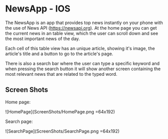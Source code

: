 # NewsApp - IOS

The NewsApp is an app that provides top news instantly on your phone with the use of News API (https://newsapi.org). At the home page you can get the current news in an table view, which the user can scroll down and see the most important news of the day. 

Each cell of this table view has an unique article, showing it's image, the article's title and a button to go to the article's page. 

There is also a search bar where the user can type a specific keyword and when pressing the search button it will show another screen containing the most relevant news that are related to the typed word.

## Screen Shots

Home page:

![HomePage](ScreenShots/HomePage.png =64x192)

Search page:

![SearchPage](ScreenShots/SearchPage.png =64x192)
